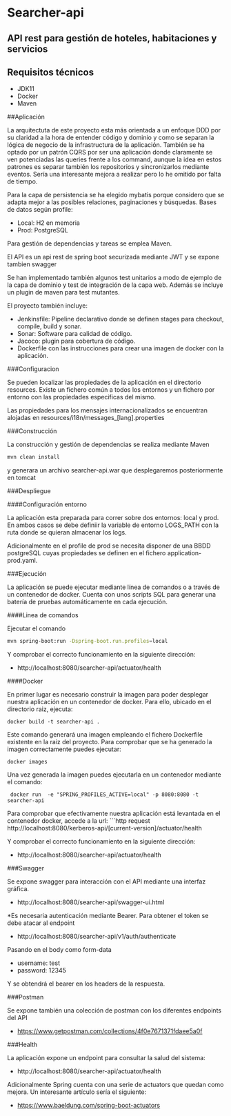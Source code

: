 # Searcher-api

## API rest para gestión de hoteles, habitaciones y servicios

## Requisitos técnicos
 - JDK11
 - Docker
 - Maven

##Aplicación

La arquitectuta de este proyecto esta más orientada a un enfoque DDD por su claridad a la hora de entender código y dominio y como se separan la lógica de negocio de la infrastructura de la aplicación. También se ha optado por un patrón CQRS por ser una aplicación donde claramente se ven potenciadas las queries frente a los command, aunque la idea en estos patrones es separar también los repositorios y sincronizarlos mediante eventos. Sería una interesante mejora a realizar pero lo he omitido por falta de tiempo.

Para la capa de persistencia se ha elegido mybatis porque considero que se adapta mejor a las posibles relaciones, paginaciones y búsquedas. Bases de datos según profile:
 - Local: H2 en memoria
 - Prod: PostgreSQL 

Para gestión de dependencias y tareas se emplea Maven.

El API es un api rest de spring boot securizada mediante JWT y se expone tambien swagger

Se han implementado también algunos test unitarios a modo de ejemplo de la capa de dominio y test de integración de la capa web. Además se incluye un plugin de maven para test mutantes.

El proyecto también incluye:
  - Jenkinsfile: Pipeline declarativo donde se definen stages para checkout, compile, build y sonar.
  - Sonar: Software para calidad de código.
  - Jacoco: plugin para cobertura de código.
  - Dockerfile con las instrucciones para crear una imagen de docker con la aplicación.

###Configuracion

Se pueden localizar las propiedades de la aplicación en el directorio resources. Existe un fichero común a todos los entornos y un fichero por entorno con las propiedades especificas del mismo.

Las propiedades para los mensajes internacionalizados se encuentran alojadas en resources/i18n/messages_[lang].properties

###Construcción

La construcción y gestión de dependencias se realiza mediante Maven

```bash
mvn clean install
``` 

y generara un archivo searcher-api.war que desplegaremos posteriormente en tomcat
 
###Despliegue

####Configuración entorno

La aplicación esta preparada para correr sobre dos entornos: local y prod. En ambos casos se debe definiir la variable de entorno LOGS_PATH con la ruta donde se quieran almacenar los logs.

Adicionalmente en el profile de prod se necesita disponer de una BBDD postgreSQL cuyas propiedades se definen en el fichero application-prod.yaml. 

###Ejecución

La aplicación se puede ejecutar mediante línea de comandos o a través de un contenedor de docker. Cuenta con unos scripts SQL para generar una batería de pruebas automáticamente en cada ejecución.

####Linea de comandos

Ejecutar el comando 

```bash
mvn spring-boot:run -Dspring-boot.run.profiles=local
``` 

Y comprobar el correcto funcionamiento en la siguiente dirección:

 - http://localhost:8080/searcher-api/actuator/health

####Docker

En primer lugar es necesario construir la imagen para poder desplegar nuestra aplicación en un contenedor de docker. Para ello, ubicado en el directorio raiz, ejecuta:

```
docker build -t searcher-api .
```

Este comando generará una imagen empleando el fichero Dockerfile existente en la raiz del proyecto. Para comprobar que se ha generado la imagen correctamente puedes ejecutar:

```
docker images
```
 
Una vez generada la imagen puedes ejecutarla en un contenedor mediante el comando:

```
 docker run  -e "SPRING_PROFILES_ACTIVE=local" -p 8080:8080 -t searcher-api
```

Para comprobar que efectivamente nuestra aplicación está levantada en el contenedor docker, accede a la url: ```http request http://localhost:8080/kerberos-api/[current-version]/actuator/health

Y comprobar el correcto funcionamiento en la siguiente dirección:

 - http://localhost:8080/searcher-api/actuator/health
 
###Swagger

Se expone swagger para interacción con el API mediante una interfaz gráfica.

 - http://localhost:8080/searcher-api/swagger-ui.html
 
*Es necesaria autenticación mediante Bearer. Para obtener el token se debe atacar al endpoint 

 - http://localhost:8080/searcher-api/v1/auth/authenticate
 
Pasando en el body como form-data
 - username: test
 - password: 12345
 
Y se obtendrá el bearer en los headers de la respuesta.

###Postman

Se expone también una colección de postman con los diferentes endpoints del API

 - https://www.getpostman.com/collections/4f0e7671371fdaee5a0f

###Health

La aplicación expone un endpoint para consultar la salud del sistema:
 - http://localhost:8080/searcher-api/actuator/health
 
Adicionalmente Spring cuenta con una serie de actuators que quedan como mejora. Un interesante artículo sería el siguiente:
 - https://www.baeldung.com/spring-boot-actuators
